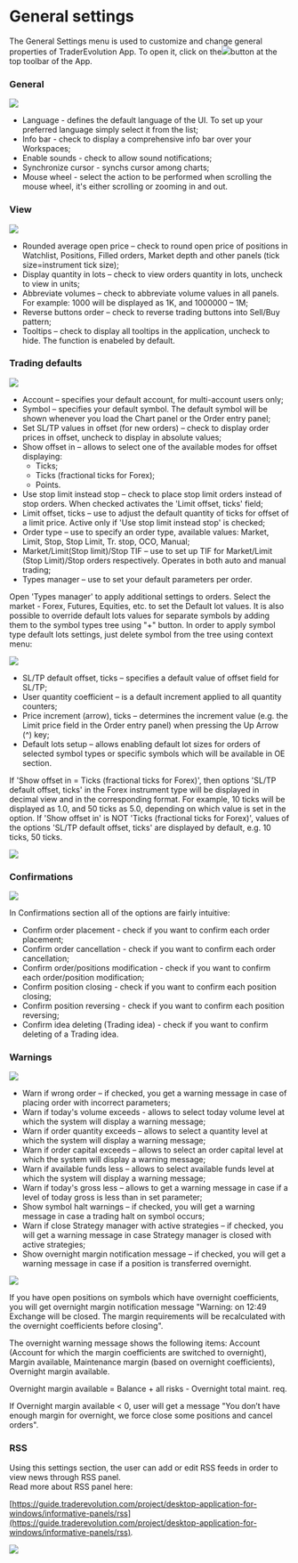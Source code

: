 # General settings

The General Settings menu is used to customize and change general properties of TraderEvolution App. To open it, click on the![](../../../.gitbook/assets/s1%20%281%29.png)button at the top toolbar of the App.

### **General**

![](../../../.gitbook/assets/1%20%2842%29.png)

* Language - defines the default language of the UI. To set up your preferred language simply select it from the list;
* Info bar - check to display a comprehensive info bar over your Workspaces;
* Enable sounds - check to allow sound notifications;
* Synchronize cursor - synchs cursor among charts;
* Mouse wheel - select the action to be performed when scrolling the mouse wheel, it's either scrolling or zooming in and out.

### **View**

![](../../../.gitbook/assets/screenshot_2%20%283%29.png)

* Rounded average open price – check to round open price of positions in Watchlist, Positions, Filled orders, Market depth and other panels \(tick size=instrument tick size\);
* Display quantity in lots – check to view orders quantity in lots, uncheck to view in units;
* Abbreviate volumes – check to abbreviate volume values in all panels. For example: 1000 will be displayed as 1K, and 1000000 – 1M;
* Reverse buttons order – check to reverse trading buttons into Sell/Buy pattern;
* Tooltips – check to display all tooltips in the application, uncheck to hide. The function is enabeled by default.

### **Trading defaults**

![](../../../.gitbook/assets/3%20%2823%29.png)

* Account – specifies your default account, for multi-account users only;
* Symbol – specifies your default symbol. The default symbol will be shown whenever you load the Chart panel or the Order entry panel;
* Set SL/TP values in offset \(for new orders\) – check to display order prices in offset, uncheck to display in absolute values;
* Show offset in – allows to select one of the available modes for offset displaying:
  * Ticks;
  * Ticks \(fractional ticks for Forex\);
  * Points.
* Use stop limit instead stop – check to place stop limit orders instead of stop orders. When checked activates the 'Limit offset, ticks' field;
* Limit offset, ticks – use to adjust the default quantity of ticks for offset of a limit price. Active only if 'Use stop limit instead stop' is checked;
* Order type – use to specify an order type, available values: Market, Limit, Stop, Stop Limit, Tr. stop, OCO, Manual;
* Market/Limit\(Stop limit\)/Stop TIF – use to set up TIF for Market/Limit \(Stop Limit\)/Stop orders respectively. Operates in both auto and manual trading;
* Types manager – use to set your default parameters per order.

Open 'Types manager' to apply additional settings to orders. Select the market - Forex, Futures, Equities, etc. to set the Default lot values. It is also possible to override default lots values for separate symbols by adding them to the symbol types tree using "+" button. In order to apply symbol type default lots settings, just delete symbol from the tree using context menu:

![](../../../.gitbook/assets/5f.png)

* SL/TP default offset, ticks – specifies a default value of offset field for SL/TP;
* User quantity coefficient – is a default increment applied to all quantity counters;
* Price increment \(arrow\), ticks – determines the increment value \(e.g. the Limit price field in the Order entry panel\) when pressing the Up Arrow \(^\) key;
* Default lots setup – allows enabling default lot sizes for orders of selected symbol types or specific symbols which will be available in OE section.

If 'Show offset in = Ticks \(fractional ticks for Forex\)', then options 'SL/TP default offset, ticks' in the Forex instrument type will be displayed in decimal view and in the corresponding format. For example, 10 ticks will be displayed as 1.0, and 50 ticks as 5.0, depending on which value is set in the option. If 'Show offset in' is NOT 'Ticks \(fractional ticks for Forex\)', values of the options 'SL/TP default offset, ticks' are displayed by default, e.g. 10 ticks, 50 ticks.

![](../../../.gitbook/assets/types-manager.jpg)

### Confirmations

![](../../../.gitbook/assets/4%20%2831%29.png)

In Confirmations section all of the options are fairly intuitive:

* Confirm order placement - check if you want to confirm each order placement;
* Confirm order cancellation - check if you want to confirm each order cancellation;
* Confirm order/positions modification - check if you want to confirm each order/position modification;
* Confirm position closing - check if you want to confirm each position closing;
* Confirm position reversing - check if you want to confirm each position reversing;
* Confirm idea deleting \(Trading idea\) - check if you want to confirm deleting of a Trading idea.

### **Warnings**

![](../../../.gitbook/assets/5%20%282%29.png)

* Warn if wrong order – if checked, you get a warning message in case of placing order with incorrect parameters;
* Warn if today's volume exceeds - allows to select today volume level at which the system will display a warning message;
* Warn if order quantity exceeds – allows to select a quantity level at which the system will display a warning message;
* Warn if order capital exceeds – allows to select an order capital level at which the system will display a warning message;
* Warn if available funds less – allows to select available funds level at which the system will display a warning message;
* Warn if today's gross less – allows to get a warning message in case if a level of today gross is less than in set parameter;
* Show symbol halt warnings – if checked, you will get a warning message in case a trading halt on symbol occurs;
* Warn if close Strategy manager with active strategies – if checked, you will get a warning message in case Strategy manager is closed with active strategies;
* Show overnight margin notification message – if checked, you will get a warning message in case if a position is transferred overnight.

![](../../../.gitbook/assets/10f.png)

If you have open positions on symbols which have overnight coefficients, you will get overnight margin notification message "Warning: on 12:49 Exchange will be closed. The margin requirements will be recalculated with the overnight coefficients before closing".

The overnight warning message shows the following items: Account \(Account for which the margin coefficients are switched to overnight\), Margin available, Maintenance margin \(based on overnight coefficients\), Overnight margin available.

Overnight margin available = Balance + all risks - Overnight total maint. req.

If Overnight margin available &lt; 0, user will get a message "You don’t have enough margin for overnight, we force close some positions and cancel orders".

### RSS

Using this settings section, the user can add or edit RSS feeds in order to view news through RSS panel.  
Read more about RSS panel here: 

[https://guide.traderevolution.com/project/desktop-application-for-windows/informative-panels/rss](https://guide.traderevolution.com/project/desktop-application-for-windows/informative-panels/rss)_._

![](../../../.gitbook/assets/6.png)

